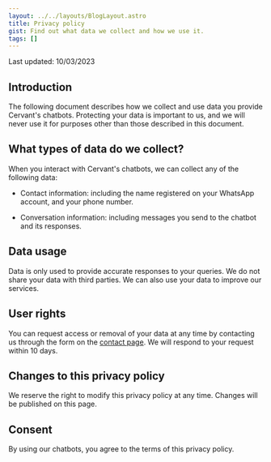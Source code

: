 ```yaml
---
layout: ../../layouts/BlogLayout.astro
title: Privacy policy
gist: Find out what data we collect and how we use it.
tags: []
---
```

Last updated: 10/03/2023

## Introduction

The following document describes how we collect and use data you provide Cervant's chatbots. Protecting your data is important to us, and we will never use it for purposes other than those described in this document.

## What types of data do we collect?

When you interact with Cervant's chatbots, we can collect any of the following data:

- Contact information: including the name registered on your WhatsApp account, and your phone number.

- Conversation information: including messages you send to the chatbot and its responses.

## Data usage

Data is only used to provide accurate responses to your queries. We do not share your data with third parties. We can also use your data to improve our services.


## User rights

You can request access or removal of your data at any time by contacting us through the form on the [contact page](/contact). We will respond to your request within 10 days.

## Changes to this privacy policy

We reserve the right to modify this privacy policy at any time. Changes will be published on this page.

## Consent

By using our chatbots, you agree to the terms of this privacy policy.